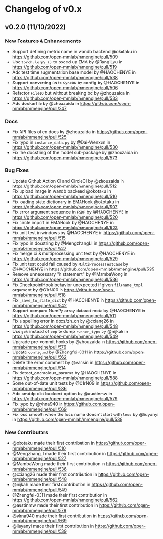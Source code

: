 # Changelog of v0.x

## v0.2.0 (11/10/2022)

### New Features & Enhancements

- Support defining metric name in wandb backend @okotaku in https://github.com/open-mmlab/mmengine/pull/509
- Use `torch.lerp\_()` to speed up EMA by @RangiLyu in https://github.com/open-mmlab/mmengine/pull/519
- Add test time augmentation base model by @HAOCHENYE in https://github.com/open-mmlab/mmengine/pull/538
- Support converting `BN` to `SyncBN` by config by @HAOCHENYE in https://github.com/open-mmlab/mmengine/pull/506
- Refactor `FileIO` but without breaking bc by @zhouzaida in https://github.com/open-mmlab/mmengine/pull/533
- Add dockerfile by @zhouzaida in https://github.com/open-mmlab/mmengine/pull/347

### Docs

- Fix API files of en docs by @zhouzaida in https://github.com/open-mmlab/mmengine/pull/525
- Fix typo in `instance_data.py` by @Dai-Wenxun in https://github.com/open-mmlab/mmengine/pull/530
- Fix the docstring of the model sub-package by @zhouzaida in https://github.com/open-mmlab/mmengine/pull/573

### Bug Fixes

- Update Github Action CI and CircleCI by @zhouzaida in https://github.com/open-mmlab/mmengine/pull/512
- Fix upload image in wandb backend @okotaku in https://github.com/open-mmlab/mmengine/pull/510
- Fix loading state dictionary in EMAHook @okotaku in https://github.com/open-mmlab/mmengine/pull/507
- Fix error argument sequence in `FSDP` by @HAOCHENYE in https://github.com/open-mmlab/mmengine/pull/520
- Fix circle import in EMAHook by @HAOCHENYE in https://github.com/open-mmlab/mmengine/pull/523
- Fix unit test in windows by @HAOCHENYE in https://github.com/open-mmlab/mmengine/pull/515
- Fix typo in docstring by @MengzhangLI in https://github.com/open-mmlab/mmengine/pull/527
- Fix merge ci & multiprocessing unit test by @HAOCHENYE in https://github.com/open-mmlab/mmengine/pull/529
- Fix unit test could fail caused by `MultiProcessTestCase`  by @HAOCHENYE in https://github.com/open-mmlab/mmengine/pull/535
- Remove unnecessary "if statement" by @MambaWong in https://github.com/open-mmlab/mmengine/pull/536
- Fix CheckpointHook behavior unexpected if given `filename_tmpl` argument by @C1rN09 in https://github.com/open-mmlab/mmengine/pull/518
- Fix `_save_to_state_dict` by @HAOCHENYE in https://github.com/open-mmlab/mmengine/pull/542
- Support compare NumPy array dataset meta by @HAOCHENYE in https://github.com/open-mmlab/mmengine/pull/511
- Fix a spelling error in docs/zh_cn by @cxiang26 in https://github.com/open-mmlab/mmengine/pull/548
- Use `get` instead of `pop` to dump `runner_type` by @nijkah in https://github.com/open-mmlab/mmengine/pull/549
- Upgrade pre-commit hooks by @zhouzaida in https://github.com/open-mmlab/mmengine/pull/576
- Update `config.md` by @Zhengfei-0311 in https://github.com/open-mmlab/mmengine/pull/562
- Delete the error comment by @vansin in https://github.com/open-mmlab/mmengine/pull/514
- Fix detect_anomalous_params by @HAOCHENYE in https://github.com/open-mmlab/mmengine/pull/588
- Some out-of-date unit tests by @C1rN09 in https://github.com/open-mmlab/mmengine/pull/586
- Add smddp dist backend option by @austinmw in https://github.com/open-mmlab/mmengine/pull/579
- Fix typo by @yhna940 in https://github.com/open-mmlab/mmengine/pull/569
- Fix loss smooth when the loss name doesn't start with `loss` by @liuyanyi in
  https://github.com/open-mmlab/mmengine/pull/539

### New Contributors

- @okotaku made their first contribution in https://github.com/open-mmlab/mmengine/pull/510
- @MengzhangLI made their first contribution in https://github.com/open-mmlab/mmengine/pull/527
- @MambaWong made their first contribution in https://github.com/open-mmlab/mmengine/pull/536
- @cxiang26 made their first contribution in https://github.com/open-mmlab/mmengine/pull/548
- @nijkah made their first contribution in https://github.com/open-mmlab/mmengine/pull/549
- @Zhengfei-0311 made their first contribution in https://github.com/open-mmlab/mmengine/pull/562
- @austinmw made their first contribution in https://github.com/open-mmlab/mmengine/pull/579
- @yhna940 made their first contribution in https://github.com/open-mmlab/mmengine/pull/569
- @liuyanyi made their first contribution in https://github.com/open-mmlab/mmengine/pull/539
